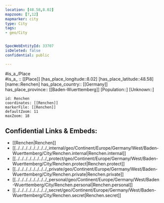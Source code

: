 ```yaml
---
location: [48.58,8.02] 
mapzoom: [7,12] 
mapmarker: city 
type: City
tags:
- geo/City


SpocWebEntityId: 33707
isDeleted: false
confidential: public

---
```

#is_a_/Place  
#is_a_ :: [[Place]] 
[has_place_longitude::8.02] 
[has_place_latitude::48.58] 
[name::Renchen] 
has_place_country:: [[Germany]]  
has_place_province:: [[Baden-Wuerttemberg]] 
[Population::] 
[Unknown::] 


```leaflet
id: Renchen
coordinates: [[Renchen]] 
markerFile: [[Renchen]] 
defaultZoom: 11 
maxZoom: 18
```


## Confidential Links & Embeds: 
- [[Renchen|Renchen]]  
- [[../../../../../../../../_internal/geo/Continent/Europe/Germany/West/Baden-Wuerttemberg/City/Renchen.internal|Renchen.internal]] 
- [[../../../../../../../../_protect/geo/Continent/Europe/Germany/West/Baden-Wuerttemberg/City/Renchen.protect|Renchen.protect]] 
- [[../../../../../../../../_private/geo/Continent/Europe/Germany/West/Baden-Wuerttemberg/City/Renchen.private|Renchen.private]] 
- [[../../../../../../../../_personal/geo/Continent/Europe/Germany/West/Baden-Wuerttemberg/City/Renchen.personal|Renchen.personal]] 
- [[../../../../../../../../_secret/geo/Continent/Europe/Germany/West/Baden-Wuerttemberg/City/Renchen.secret|Renchen.secret]] 
